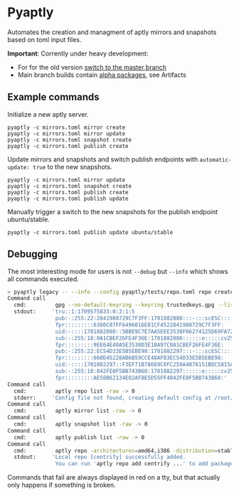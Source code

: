 # Pyaptly

Automates the creation and managment of aptly mirrors and snapshots based on toml
input files.

**Important**: Corrently under heavy development:

- For for the old version [switch to the master branch](https://github.com/adfinis/pyaptly/tree/master)
- Main branch builds contain [alpha packages](https://github.com/adfinis/pyaptly/actions/runs/8147002919), see Artifacts

## Example commands

Initialize a new aptly server.

```shell
pyaptly -c mirrors.toml mirror create
pyaptly -c mirrors.toml mirror update
pyaptly -c mirrors.toml snapshot create
pyaptly -c mirrors.toml publish create
```

Update mirrors and snapshots and switch publish endpoints with
```automatic-update: true``` to the new snapshots.

```shell
pyaptly -c mirrors.toml mirror update
pyaptly -c mirrors.toml snapshot create
pyaptly -c mirrors.toml publish create
pyaptly -c mirrors.toml publish update
```

Manually trigger a switch to the new snapshots for the publish endpoint
ubuntu/stable.

```shell
pyaptly -c mirrors.toml publish update ubuntu/stable
```

## Debugging

The most interesting mode for users is not `--debug` but `--info` which shows
all commands executed.

```bash
> pyaptly legacy -- --info --config pyaptly/tests/repo.toml repo create
Command call
  cmd:         gpg --no-default-keyring --keyring trustedkeys.gpg --list-keys --with-colons -> 0
  stdout:     'tru::1:1709575833:0:3:1:5
               pub:-:255:22:2841988729C7F3FF:1701882080:::-:::scESC:::::ed25519:::0:
               fpr:::::::::6380C07FF6496016E01CF4522841988729C7F3FF:
               uid:-::::1701882080::5BBE9C7E7AA5EEE3538F66274125D69FA727FD1E::Pyaptly Test 01 <test01@pyaptly.nowhere>::::::::::0:
               sub:-:255:18:0A1CBEF26FE4F36E:1701882080::::::e:::::cv25519::
               fpr:::::::::9EE64E40A5E3530D3E18A97C0A1CBEF26FE4F36E:
               pub:-:255:22:EC54D33E5B5EBE98:1701882297:::-:::scESC:::::ed25519:::0:
               fpr:::::::::660D45228AB6B59CCE48AFB3EC54D33E5B5EBE98:
               uid:-::::1701882297::F3EF71B78669C0FC259A4078151BDC5815A6015D::Pyaptly Test 02 <test02@pyaptly.nowhere>::::::::::0:
               sub:-:255:18:042FE0F5BB743B60:1701882297::::::e:::::cv25519::
               fpr:::::::::AE58B62134E02AF8E5D55FF4042FE0F5BB743B60:'
Command call
  cmd:         aptly repo list -raw -> 0
  stderr:     'Config file not found, creating default config at /root/.aptly.conf'
Command call
  cmd:         aptly mirror list -raw -> 0
Command call
  cmd:         aptly snapshot list -raw -> 0
Command call
  cmd:         aptly publish list -raw -> 0
Command call
  cmd:         aptly repo -architectures=amd64,i386 -distribution=stable -component=main create centrify -> 0
  stdout:     'Local repo [centrify] successfully added.
               You can run 'aptly repo add centrify ...' to add packages to repository.'
```

Commands that fail are always displayed in red on a tty, but that actually only
happens if something is broken.
